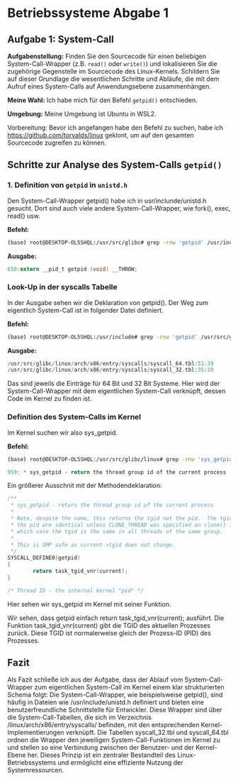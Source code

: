 # Betriebssysteme Abgabe 1

## Aufgabe 1: System-Call 

**Aufgabenstellung:**
Finden Sie den Sourcecode für einen beliebigen System-Call-Wrapper (z.B. `read()` oder `write()`) und lokalisieren Sie die zugehörige Gegenstelle im Sourcecode des Linux-Kernels. Schildern Sie auf dieser Grundlage die wesentlichen Schritte und Abläufe, die mit dem Aufruf eines System-Calls auf Anwendungsebene zusammenhängen.

**Meine Wahl:**
Ich habe mich für den Befehl `getpid()` entschieden. 

**Umgebung:**
Meine Umgebung ist Ubuntu in WSL2.

Vorbereitung:
Bevor ich angefangen habe den Befehl zu suchen, habe ich https://github.com/torvalds/linux geklont, um auf den gesamten Sourcecode zugreifen zu können.

## Schritte zur Analyse des System-Calls `getpid()`

### 1. Definition von `getpid` in `unistd.h`

Den System-Call-Wrapper getpid() habe ich in usr/inclunde/unistd.h gesucht. Dort sind auch viele andere System-Call-Wrapper, wie fork(), exec, read() usw.

**Befehl:**
```bash
(base) root@DESKTOP-OL5SHQL:/usr/src/glibc# grep -rnw 'getpid' /usr/include/unistd.h
```
**Ausgabe:**
```c
650:extern __pid_t getpid (void) __THROW;
```
### Look-Up in der syscalls Tabelle

In der Ausgabe sehen wir die Deklaration von getpid(). Der Weg zum eigentlich System-Call ist in folgender Datei definiert.

**Befehl:**
```bash
(base) root@DESKTOP-OL5SHQL:/usr/include# grep -rnw 'getpid' /usr/src/glibc/linux/arch/x86/entry/syscalls/
```

**Ausgabe:**
```c
/usr/src/glibc/linux/arch/x86/entry/syscalls/syscall_64.tbl:51:39       common  getpid                  sys_getpid
/usr/src/glibc/linux/arch/x86/entry/syscalls/syscall_32.tbl:35:20       i386    getpid                  sys_getpid
```
Das sind jeweils die Einträge für 64 Bit und 32 Bit Systeme. Hier wird der System-Call-Wrapper mit dem eigentlichen System-Call verknüpft, dessen Code im Kernel zu finden ist.

### Definition des System-Calls im Kernel
Im Kernel suchen wir also sys_getpid.

**Befehl:**
```bash
(base) root@DESKTOP-OL5SHQL:/usr/src/glibc/linux# grep -rnw 'sys_getpid' kernel/sys.c
```

```c
959: * sys_getpid - return the thread group id of the current process
```

Ein größerer Ausschnit mit der Methodendeklaration:

```c
/**
 * sys_getpid - return the thread group id of the current process
 *
 * Note, despite the name, this returns the tgid not the pid.  The tgid and
 * the pid are identical unless CLONE_THREAD was specified on clone() in
 * which case the tgid is the same in all threads of the same group.
 *
 * This is SMP safe as current->tgid does not change.
 */
SYSCALL_DEFINE0(getpid)
{
        return task_tgid_vnr(current);
}

/* Thread ID - the internal kernel "pid" */
```

Hier sehen wir sys_getpid im Kernel mit seiner Funktion.

Wir sehen, dass getpid einfach return task_tgid_vnr(current); ausführt. Die Funktion task_tgid_vnr(current) gibt die TGID des aktuellen Prozesses zurück. Diese TGID ist normalerweise gleich der Prozess-ID (PID) des Prozesses.


## Fazit

Als Fazit schließe ich aus der Aufgabe, dass der Ablauf vom System-Call-Wrapper zum eigentlichen System-Call im Kernel einem klar strukturierten Schema folgt: 
Die System-Call-Wrapper, wie beispielsweise getpid(), sind häufig in Dateien wie /usr/include/unistd.h definiert und bieten eine benutzerfreundliche Schnittstelle für Entwickler.
 Diese Wrapper sind über die System-Call-Tabellen, die sich im Verzeichnis /linux/arch/x86/entry/syscalls/ befinden, mit den entsprechenden Kernel-Implementierungen verknüpft.
 Die Tabellen syscall_32.tbl und syscall_64.tbl ordnen die Wrapper den jeweiligen System-Call-Funktionen im Kernel zu und stellen so eine Verbindung zwischen der Benutzer- und der Kernel-Ebene her.
 Dieses Prinzip ist ein zentraler Bestandteil des Linux-Betriebssystems und ermöglicht eine effiziente Nutzung der Systemressourcen.

